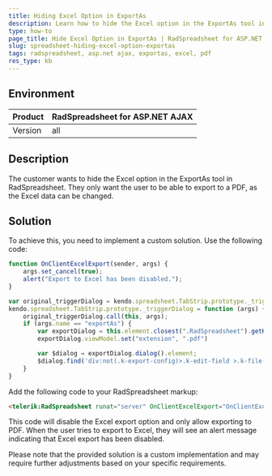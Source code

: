 ```yaml
---
title: Hiding Excel Option in ExportAs
description: Learn how to hide the Excel option in the ExportAs tool in RadSpreadsheet for ASP.NET AJAX.
type: how-to
page_title: Hide Excel Option in ExportAs | RadSpreadsheet for ASP.NET AJAX
slug: spreadsheet-hiding-excel-option-exportas
tags: radspreadsheet, asp.net ajax, exportas, excel, pdf
res_type: kb
---
```


## Environment
| Product      | RadSpreadsheet for ASP.NET AJAX |
|--------------|---------------------------------|
| Version      | all                    |

## Description
The customer wants to hide the Excel option in the ExportAs tool in RadSpreadsheet. They only want the user to be able to export to a PDF, as the Excel data can be changed.

## Solution
To achieve this, you need to implement a custom solution. Use the following code:

```javascript
function OnClientExcelExport(sender, args) {
    args.set_cancel(true);
    alert("Export to Excel has been disabled.");
}

var original_triggerDialog = kendo.spreadsheet.TabStrip.prototype._triggerDialog;
kendo.spreadsheet.TabStrip.prototype._triggerDialog = function (args) {
    original_triggerDialog.call(this, args);
    if (args.name == "exportAs") {
        var exportDialog = this.element.closest(".RadSpreadsheet").getKendoSpreadsheet()._view._dialogs[0];
        exportDialog.viewModel.set("extension", ".pdf")

        var $dialog = exportDialog.dialog().element;
        $dialog.find('div:not(.k-export-config)>.k-edit-field >.k-file-format').closest('div:not(.k-edit-field)').hide();
    }
}
```

Add the following code to your RadSpreadsheet markup:

```html
<telerik:RadSpreadsheet runat="server" OnClientExcelExport="OnClientExcelExport" ID="RadSpreadsheet1"></telerik:RadSpreadsheet>
```

This code will disable the Excel export option and only allow exporting to PDF. When the user tries to export to Excel, they will see an alert message indicating that Excel export has been disabled.

Please note that the provided solution is a custom implementation and may require further adjustments based on your specific requirements.

  
